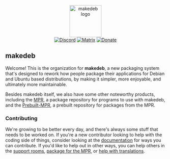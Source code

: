 <div align="center">
  <img alt="makedeb logo" src="https://github.com/makedeb/brand/raw/main/png/transparent.png" width="100">
  <br>
  <a href="https://discord.gg/R3MhyghtMD"><img alt="Discord" src="https://img.shields.io/discord/938574663565574185?color=5865F2&logo=discord&logoColor=white&style=for-the-badge"></a>
  <a href="https://matrix.to/#/#makedeb:hunterwittenborn.com"><img alt="Matrix" src="https://img.shields.io/matrix/makedeb:hunterwittenborn.com?color=black&logo=matrix&server_fqdn=matrix.hunterwittenborn.com&style=for-the-badge"></a>
  <a href="https://patreon.com/makedeb"><img alt="Donate" src="https://img.shields.io/badge/PATREON-DONATE-FF424D?style=for-the-badge&logo=patreon&logoColor=white"></a>
</div>
<h2>makedeb</h2>

Welcome! This is the organization for **makedeb**, a new packaging system that's designed to rework how people package their applications for Debian and Ubuntu based distributions, by making it simpler, more enjoyable, and ultimately more maintainable.

Besides makedeb itself, we also have some other noteworthy products, including the [MPR](https://mpr.makedeb.org), a package repository for programs to use with makedeb, and the [Prebuilt-MPR](https://docs.makedeb.org/prebuilt-mpr), a prebuilt repository for packages from the MPR.

### Contributing
We're growing to be better every day, and there's always some stuff that needs to be worked on. If you're a new contributor looking to help with the coding side of things, consider looking at the [documentation](https://docs.makedeb.org/support/ways-to-support-makedeb/#contribute-code) for ways you can contribute. If you'd like to help out in other ways, you can help others in the [support rooms](https://docs.makedeb.org/support/obtaining-support/), [package for the MPR](https://docs.makedeb.org/using-the-mpr/uploading-packages/), or [help with translations](https://docs.makedeb.org/support/ways-to-support-makedeb/#translating).
